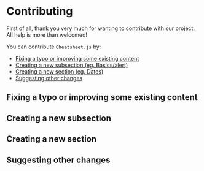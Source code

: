 # Contributing

First of all, thank you very much for wanting to contribute with our project. All help is more than welcomed!

You can contribute `Cheatsheet.js` by:

- [Fixing a typo or improving some existing content](#fixes)
- [Creating a new subsection (eg. Basics/alert)](#subsection)
- [Creating a new section (eg. Dates)](#section)
- [Suggesting other changes](#other-changes)

## <a name="#fixes"></a> Fixing a typo or improving some existing content

## <a name="#subsection"> Creating a new subsection

## <a name="#section"> Creating a new section

## <a name="#other-changes"> Suggesting other changes
